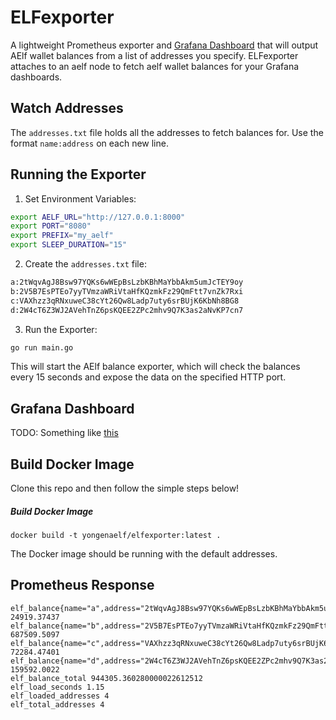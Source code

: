 # ELFexporter

A lightweight Prometheus exporter and [Grafana Dashboard](https://grafana.com/dashboards/6970) that will output AElf wallet balances from a list of addresses you specify. ELFexporter attaches to an aelf node to fetch aelf wallet balances for your Grafana dashboards.

## Watch Addresses
The `addresses.txt` file holds all the addresses to fetch balances for. Use the format `name:address` on each new line.

## Running the Exporter

1. Set Environment Variables:

```sh
export AELF_URL="http://127.0.0.1:8000"
export PORT="8080"
export PREFIX="my_aelf"
export SLEEP_DURATION="15"
```

2. Create the `addresses.txt` file:

```sh
a:2tWqvAgJ8Bsw97YQKs6wWEpBsLzbKBhMaYbbAkm5umJcTEY9oy
b:2V5B7EsPTEo7yyTVmzaWRiVtaHfKQzmkFz29QmFtt7vnZk7Rxi
c:VAXhzz3qRNxuweC38cYt26Qw8Ladp7uty6srBUjK6KbNh8BG8
d:2W4cT6Z3WJ2AVehTnZ6psKQEE2ZPc2mhv9Q7K3as2aNvKP7cn7
```

3. Run the Exporter:

```sh
go run main.go
```

This will start the AElf balance exporter, which will check the balances every 15 seconds and expose the data on the specified HTTP port.

## Grafana Dashboard
TODO: Something like [this](https://grafana.com/dashboards/6970)

## Build Docker Image
Clone this repo and then follow the simple steps below!

##### Build Docker Image
`docker build -t yongenaelf/elfexporter:latest .`

The Docker image should be running with the default addresses.

## Prometheus Response
```
elf_balance{name="a",address="2tWqvAgJ8Bsw97YQKs6wWEpBsLzbKBhMaYbbAkm5umJcTEY9oy"} 24919.37437
elf_balance{name="b",address="2V5B7EsPTEo7yyTVmzaWRiVtaHfKQzmkFz29QmFtt7vnZk7Rxi"} 687509.5097
elf_balance{name="c",address="VAXhzz3qRNxuweC38cYt26Qw8Ladp7uty6srBUjK6KbNh8BG8"} 72284.47401
elf_balance{name="d",address="2W4cT6Z3WJ2AVehTnZ6psKQEE2ZPc2mhv9Q7K3as2aNvKP7cn7"} 159592.0022
elf_balance_total 944305.360280000022612512
elf_load_seconds 1.15
elf_loaded_addresses 4
elf_total_addresses 4
```
